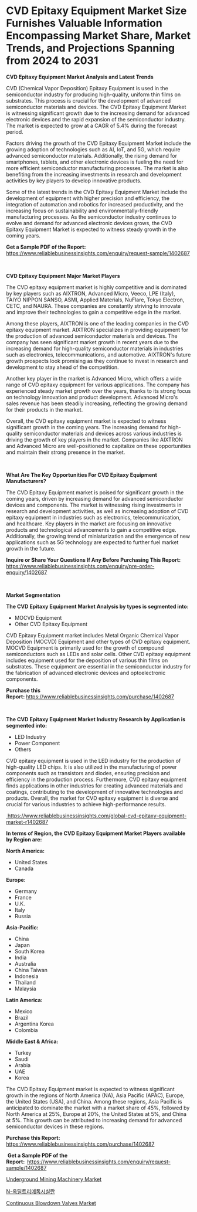 <p><h1>CVD Epitaxy Equipment Market Size Furnishes Valuable Information Encompassing Market Share, Market Trends, and Projections Spanning from 2024 to 2031</h1></p><p><strong>CVD Epitaxy Equipment Market Analysis and Latest Trends</strong></p>
<p><p>CVD (Chemical Vapor Deposition) Epitaxy Equipment is used in the semiconductor industry for producing high-quality, uniform thin films on substrates. This process is crucial for the development of advanced semiconductor materials and devices. The CVD Epitaxy Equipment Market is witnessing significant growth due to the increasing demand for advanced electronic devices and the rapid expansion of the semiconductor industry. The market is expected to grow at a CAGR of 5.4% during the forecast period.</p><p>Factors driving the growth of the CVD Epitaxy Equipment Market include the growing adoption of technologies such as AI, IoT, and 5G, which require advanced semiconductor materials. Additionally, the rising demand for smartphones, tablets, and other electronic devices is fueling the need for more efficient semiconductor manufacturing processes. The market is also benefiting from the increasing investments in research and development activities by key players to develop innovative products.</p><p>Some of the latest trends in the CVD Epitaxy Equipment Market include the development of equipment with higher precision and efficiency, the integration of automation and robotics for increased productivity, and the increasing focus on sustainability and environmentally-friendly manufacturing processes. As the semiconductor industry continues to evolve and demand for advanced electronic devices grows, the CVD Epitaxy Equipment Market is expected to witness steady growth in the coming years.</p></p>
<p><strong>Get a Sample PDF of the Report:&nbsp;</strong> <a href="https://www.reliablebusinessinsights.com/enquiry/request-sample/1402687">https://www.reliablebusinessinsights.com/enquiry/request-sample/1402687</a></p>
<p>&nbsp;</p>
<p><strong>CVD Epitaxy Equipment Major Market Players</strong></p>
<p><p>The CVD epitaxy equipment market is highly competitive and is dominated by key players such as AIXTRON, Advanced Micro, Veeco, LPE (Italy), TAIYO NIPPON SANSO, ASMI, Applied Materials, NuFlare, Tokyo Electron, CETC, and NAURA. These companies are constantly striving to innovate and improve their technologies to gain a competitive edge in the market.</p><p>Among these players, AIXTRON is one of the leading companies in the CVD epitaxy equipment market. AIXTRON specializes in providing equipment for the production of advanced semiconductor materials and devices. The company has seen significant market growth in recent years due to the increasing demand for high-quality semiconductor materials in industries such as electronics, telecommunications, and automotive. AIXTRON's future growth prospects look promising as they continue to invest in research and development to stay ahead of the competition.</p><p>Another key player in the market is Advanced Micro, which offers a wide range of CVD epitaxy equipment for various applications. The company has experienced steady market growth over the years, thanks to its strong focus on technology innovation and product development. Advanced Micro's sales revenue has been steadily increasing, reflecting the growing demand for their products in the market.</p><p>Overall, the CVD epitaxy equipment market is expected to witness significant growth in the coming years. The increasing demand for high-quality semiconductor materials and devices across various industries is driving the growth of key players in the market. Companies like AIXTRON and Advanced Micro are well-positioned to capitalize on these opportunities and maintain their strong presence in the market.</p></p>
<p>&nbsp;</p>
<p><strong>What Are The Key Opportunities For CVD Epitaxy Equipment Manufacturers?</strong></p>
<p><p>The CVD Epitaxy Equipment market is poised for significant growth in the coming years, driven by increasing demand for advanced semiconductor devices and components. The market is witnessing rising investments in research and development activities, as well as increasing adoption of CVD epitaxy equipment in industries such as electronics, telecommunication, and healthcare. Key players in the market are focusing on innovative products and technological advancements to gain a competitive edge. Additionally, the growing trend of miniaturization and the emergence of new applications such as 5G technology are expected to further fuel market growth in the future.</p></p>
<p><strong>Inquire or Share Your Questions If Any Before Purchasing This Report:</strong> <a href="https://www.reliablebusinessinsights.com/enquiry/pre-order-enquiry/1402687">https://www.reliablebusinessinsights.com/enquiry/pre-order-enquiry/1402687</a></p>
<p>&nbsp;</p>
<p><strong>Market Segmentation</strong></p>
<p><strong>The CVD Epitaxy Equipment Market Analysis by types is segmented into:</strong></p>
<p><ul><li>MOCVD Equipment</li><li>Other CVD Epitaxy Equipment</li></ul></p>
<p><p>CVD Epitaxy Equipment market includes Metal Organic Chemical Vapor Deposition (MOCVD) Equipment and other types of CVD epitaxy equipment. MOCVD Equipment is primarily used for the growth of compound semiconductors such as LEDs and solar cells. Other CVD epitaxy equipment includes equipment used for the deposition of various thin films on substrates. These equipment are essential in the semiconductor industry for the fabrication of advanced electronic devices and optoelectronic components.</p></p>
<p><strong>Purchase this Report:&nbsp;</strong><a href="https://www.reliablebusinessinsights.com/purchase/1402687">https://www.reliablebusinessinsights.com/purchase/1402687</a></p>
<p>&nbsp;</p>
<p><strong>The CVD Epitaxy Equipment Market Industry Research by Application is segmented into:</strong></p>
<p><ul><li>LED Industry</li><li>Power Component</li><li>Others</li></ul></p>
<p><p>CVD epitaxy equipment is used in the LED industry for the production of high-quality LED chips. It is also utilized in the manufacturing of power components such as transistors and diodes, ensuring precision and efficiency in the production process. Furthermore, CVD epitaxy equipment finds applications in other industries for creating advanced materials and coatings, contributing to the development of innovative technologies and products. Overall, the market for CVD epitaxy equipment is diverse and crucial for various industries to achieve high-performance results.</p></p>
<p><a href="https://www.reliablebusinessinsights.com/global-cvd-epitaxy-equipment-market-r1402687">&nbsp;https://www.reliablebusinessinsights.com/global-cvd-epitaxy-equipment-market-r1402687</a></p>
<p><strong>In terms of Region, the CVD Epitaxy Equipment Market Players available by Region are:</strong></p>
<p>
    <p> <strong> North America: </strong>
        <ul>
            <li>United States</li>
            <li>Canada</li>
        </ul>
        </p> 
    <p> <strong> Europe: </strong>
        <ul>
            <li>Germany</li>
            <li>France</li>
            <li>U.K.</li>
            <li>Italy</li>
            <li>Russia</li>
        </ul>
        </p> 
    <p> <strong> Asia-Pacific: </strong>
        <ul>
            <li>China</li>
            <li>Japan</li>
            <li>South Korea</li>
            <li>India</li>
            <li>Australia</li>
            <li>China Taiwan</li>
            <li>Indonesia</li>
            <li>Thailand</li>
            <li>Malaysia</li>
        </ul>
        </p> 
    <p> <strong> Latin America: </strong>
        <ul>
            <li>Mexico</li>
            <li>Brazil</li>
            <li>Argentina Korea</li>
            <li>Colombia</li>
        </ul>
        </p> 
    <p> <strong> Middle East & Africa: </strong>
        <ul>
            <li>Turkey</li>
            <li>Saudi</li>
            <li>Arabia</li>
            <li>UAE</li>
            <li>Korea</li>
        </ul>
    </p>
    </p>
<p><p>The CVD Epitaxy Equipment market is expected to witness significant growth in the regions of North America (NA), Asia Pacific (APAC), Europe, the United States (USA), and China. Among these regions, Asia Pacific is anticipated to dominate the market with a market share of 45%, followed by North America at 25%, Europe at 20%, the United States at 5%, and China at 5%. This growth can be attributed to increasing demand for advanced semiconductor devices in these regions.</p></p>
<p><strong>Purchase this Report: </strong><a href="https://www.reliablebusinessinsights.com/purchase/1402687">https://www.reliablebusinessinsights.com/purchase/1402687</a></p>
<p>&nbsp;<strong>Get a Sample PDF of the Report:&nbsp;&nbsp;</strong><a href="https://www.reliablebusinessinsights.com/enquiry/request-sample/1402687">https://www.reliablebusinessinsights.com/enquiry/request-sample/1402687</a></p>
<p><strong></strong></p>
<p><p><a href="https://www.linkedin.com/pulse/underground-mining-machinery-market-key-successful-business-y71qe">Underground Mining Machinery Market</a></p><p><a href="https://medium.com/@jasonalter89657w/n-%EC%98%A5%ED%8B%B8%ED%8A%B8%EB%A6%AC%EB%A9%94%ED%86%A1%EC%8B%9C%EC%8B%A4%EB%9E%80-%EC%8B%9C%EC%9E%A5-%EC%98%88%EC%B8%A1-%EC%8B%9C%EC%9E%A5-%EB%8F%99%ED%96%A5-%EB%B0%8F-%EC%98%81%ED%96%A5-%EB%B6%84%EC%84%9D-2024-2031-9f11609db265">N-옥틸트리메톡시실란</a></p><p><a href="https://www.linkedin.com/pulse/continuous-blowdown-valvesnbspmarket-focuses-market-share-h2cbe">Continuous Blowdown Valves Market</a></p></p>